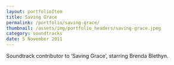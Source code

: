 ```yaml
---
layout: portfolioItem
title: Saving Grace
permalink: /portfolio/saving-grace/
thumbnail: /assets/img/portfolio_headers/saving-grace.jpeg
category: soundtracks
date: 5 November 2011
---
```


Soundtrack contributor to ‘Saving Grace’, starring Brenda Blethyn.